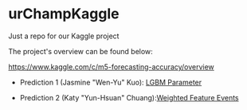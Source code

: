 # urChampKaggle
Just a repo for our Kaggle project 

The project's overview can be found below:

https://www.kaggle.com/c/m5-forecasting-accuracy/overview

- Prediction 1 (Jasmine "Wen-Yu" Kuo): [LGBM Parameter](https://github.com/velwu/urChampKaggle/blob/master/Jasmine_EDA/Walmart%20Prediction.ipynb)

- Prediction 2 (Katy "Yun-Hsuan" Chuang):[Weighted Feature Events](https://github.com/velwu/urChampKaggle/blob/master/Katy_EDA/Add%20Weighted%20Feature_Events.ipynb)
